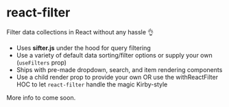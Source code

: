 # react-filter

Filter data collections in React without any hassle 👌

- Uses **sifter.js** under the hood for query filtering
- Use a variety of default data sorting/filter options or supply your own (`useFilters` prop)
- Ships with pre-made dropdown, search, and item rendering components
- Use a child render prop to provide your own OR use the withReactFilter HOC to let `react-filter` handle the magic Kirby-style

More info to come soon.
